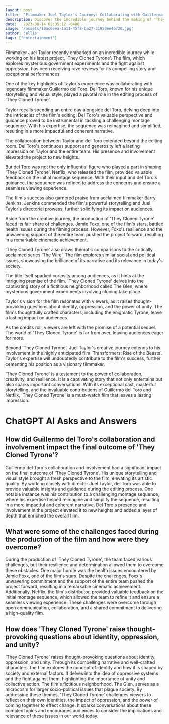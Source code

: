 ```yaml
---
layout: post
title:  "Filmmaker Juel Taylor's Journey: Collaborating with Guillermo del Toro and the Making of 'They Cloned Tyrone'"
description: Discover the incredible journey behind the making of 'They Cloned Tyrone' and the collaboration between Juel Taylor and Guillermo del Toro.
date:   2023-08-14 02:35:12 -0400
image: '/assets/10ac6eea-1a11-45f8-ba27-31950ee46720.jpg'
author: 'ellie'
tags: ["entertainment"]
---
```


Filmmaker Juel Taylor recently embarked on an incredible journey while working on his latest project, 'They Cloned Tyrone'. The film, which explores mysterious government experiments and the fight against oppression, has been receiving rave reviews for its compelling story and exceptional performances.

One of the key highlights of Taylor's experience was collaborating with legendary filmmaker Guillermo del Toro. Del Toro, known for his unique storytelling and visual style, played a pivotal role in the editing process of 'They Cloned Tyrone'.

Taylor recalls spending an entire day alongside del Toro, delving deep into the intricacies of the film's editing. Del Toro's valuable perspective and guidance proved to be instrumental in tackling a challenging montage sequence. With his expertise, the sequence was reimagined and simplified, resulting in a more impactful and coherent narrative.

The collaboration between Taylor and del Toro extended beyond the editing room. Del Toro's continuous support and generosity left a lasting impression on Taylor and the entire team. His presence and involvement elevated the project to new heights.

But del Toro was not the only influential figure who played a part in shaping 'They Cloned Tyrone'. Netflix, who released the film, provided valuable feedback on the initial montage sequence. With their input and del Toro's guidance, the sequence was refined to address the concerns and ensure a seamless viewing experience.

The film's success also garnered praise from acclaimed filmmaker Barry Jenkins. Jenkins commended the film's powerful storytelling and Juel Taylor's directorial prowess, further solidifying its impact on audiences.

Aside from the creative journey, the production of 'They Cloned Tyrone' faced its fair share of challenges. Jamie Foxx, one of the film's stars, battled health issues during the filming process. However, Foxx's resilience and the unwavering support of the entire team pushed the project forward, resulting in a remarkable cinematic achievement.

'They Cloned Tyrone' also draws thematic comparisons to the critically acclaimed series 'The Wire'. The film explores similar social and political issues, showcasing the brilliance of its narrative and its relevance in today's society.

The title itself sparked curiosity among audiences, as it hints at the intriguing premise of the film. 'They Cloned Tyrone' delves into the captivating story of a fictitious neighborhood called The Glen, where mysterious government experiments involving cloning take place.

Taylor's vision for the film resonates with viewers, as it raises thought-provoking questions about identity, oppression, and the power of unity. The film's thoughtfully crafted characters, including the enigmatic Tyrone, leave a lasting impact on audiences.

As the credits roll, viewers are left with the promise of a potential sequel. The world of 'They Cloned Tyrone' is far from over, leaving audiences eager for more.

Beyond 'They Cloned Tyrone', Juel Taylor's creative journey extends to his involvement in the highly anticipated film 'Transformers: Rise of the Beasts'. Taylor's expertise will undoubtedly contribute to the film's success, further cementing his position as a visionary filmmaker.

'They Cloned Tyrone' is a testament to the power of collaboration, creativity, and resilience. It is a captivating story that not only entertains but also sparks important conversations. With its exceptional cast, masterful storytelling, and the invaluable contributions of Guillermo del Toro and Netflix, 'They Cloned Tyrone' is a must-watch film that leaves a lasting impression.


# ChatGPT AI Asks and Answers
## How did Guillermo del Toro's collaboration and involvement impact the final outcome of 'They Cloned Tyrone'?
Guillermo del Toro's collaboration and involvement had a significant impact on the final outcome of 'They Cloned Tyrone'. His unique storytelling and visual style brought a fresh perspective to the film, elevating its artistic quality. By working closely with director Juel Taylor, del Toro was able to provide valuable insights and guidance during the editing process. One notable instance was his contribution to a challenging montage sequence, where his expertise helped reimagine and simplify the sequence, resulting in a more impactful and coherent narrative. Del Toro's presence and involvement in the project elevated it to new heights and added a layer of depth that enriched the overall film.

## What were some of the challenges faced during the production of the film and how were they overcome?
During the production of 'They Cloned Tyrone', the team faced various challenges, but their resilience and determination allowed them to overcome these obstacles. One major hurdle was the health issues encountered by Jamie Foxx, one of the film's stars. Despite the challenges, Foxx's unwavering commitment and the support of the entire team pushed the project forward, resulting in a remarkable cinematic achievement. Additionally, Netflix, the film's distributor, provided valuable feedback on the initial montage sequence, which allowed the team to refine it and ensure a seamless viewing experience. These challenges were overcome through open communication, collaboration, and a shared commitment to delivering a high-quality film.

## How does 'They Cloned Tyrone' raise thought-provoking questions about identity, oppression, and unity?
'They Cloned Tyrone' raises thought-provoking questions about identity, oppression, and unity. Through its compelling narrative and well-crafted characters, the film explores the concept of identity and how it is shaped by society and external factors. It delves into the idea of oppressive systems and the fight against them, highlighting the importance of unity and collective action. The film's fictitious neighborhood, The Glen, serves as a microcosm for larger socio-political issues that plague society. By addressing these themes, 'They Cloned Tyrone' challenges viewers to reflect on their own identities, the impact of oppression, and the power of coming together to effect change. It sparks conversations about these complex topics and encourages audiences to consider the implications and relevance of these issues in our world today.

